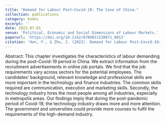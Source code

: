 ```yaml
---
title: "Demand for Labour Post–Covid-19: The Case of China."
collection: publications
category: books
excerpt: ''
date: 2022-07-01
venue: 'Political, Economic and Social Dimensions of Labour Markets.'
paperurl: 'https://doi.org/10.1142/9789811238871_0013'
citation: 'Han, Y., & Zhu, J. (2022). Demand for Labour Post–Covid-19: The Case of China. In Political, Economic And Social Dimensions Of Labour Markets: A Global Insight (pp. 245-275).'
---
```



Abstract: This chapter investigates the characteristics of labour demanding during the post–Covid-19 period in China. We extract information from the recruitment advertisements in online job portals. We find that the job requirements vary across sectors for the potential employees. The candidates’ background, relevant knowledge and professional skills are more important in the technology and finance industries. The common skills required are communication, execution and marketing skills. Secondly, the technology industry hires the most people among all industries, especially in metropolis areas. Our findings imply that during the post-pandemic period of Covid-19, the technology industry draws more and more attention. The government and universities could provide more courses to fulfil the requirements of the high-demand industry.
